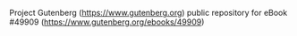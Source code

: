 Project Gutenberg (https://www.gutenberg.org) public repository for eBook #49909 (https://www.gutenberg.org/ebooks/49909)
